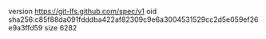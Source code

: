 version https://git-lfs.github.com/spec/v1
oid sha256:c85f88da091fdddba422af82309c9e6a3004531529cc2d5e059ef26e9a3ffd59
size 6282
